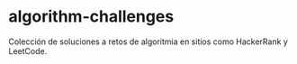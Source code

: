 # algorithm-challenges
Colección de soluciones a retos de algoritmia en sitios como HackerRank y LeetCode.
